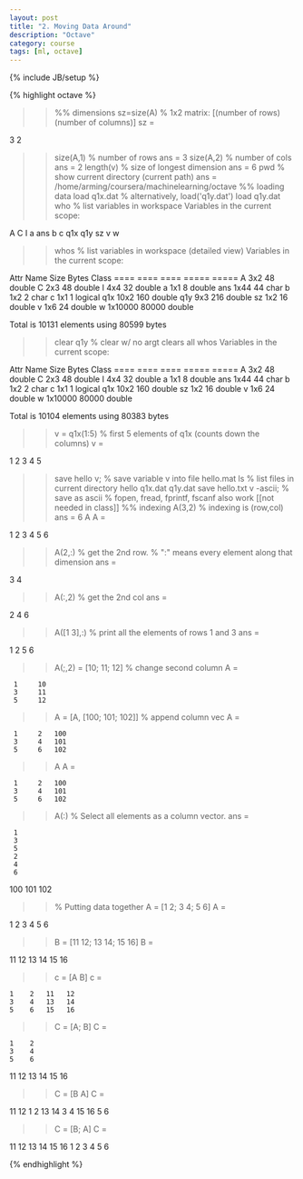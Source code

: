 ```yaml
---
layout: post
title: "2. Moving Data Around"
description: "Octave"
category: course
tags: [ml, octave]
---
```

{% include JB/setup %}

{% highlight octave %}
>>%% dimensions
>> sz=size(A) % 1x2 matrix: [(number of rows) (number of columns)]
sz =

   3   2

>> size(A,1) % number of rows
ans =  3
>> size(A,2) % number of cols
ans =  2
>> length(v) % size of longest dimension
ans =  6 
>> pwd % show current directory (current path)
ans = /home/arming/coursera/machinelearning/octave
>>%% loading data
>> load q1x.dat  % alternatively, load('q1y.dat')
>> load q1y.dat 
>> who % list variables in workspace
Variables in the current scope:

A    C    I    a    ans  b    c    q1x   q1y  sz   v    w

>> whos % list variables in workspace (detailed view) 
Variables in the current scope:

  Attr Name        Size                     Bytes  Class
  ==== ====        ====                     =====  ===== 
       A           3x2                         48  double
       C           2x3                         48  double
       I           4x4                         32  double
       a           1x1                          8  double
       ans         1x44                        44  char
       b           1x2                          2  char
       c           1x1                          1  logical
       q1x        10x2                        160  double
       q1y         9x3                        216  double
       sz          1x2                         16  double
       v           1x6                         24  double
       w           1x10000                  80000  double

Total is 10131 elements using 80599 bytes

>> clear q1y % clear w/ no argt clears all
>> whos
Variables in the current scope:

  Attr Name        Size                     Bytes  Class
  ==== ====        ====                     =====  ===== 
       A           3x2                         48  double
       C           2x3                         48  double
       I           4x4                         32  double
       a           1x1                          8  double
       ans         1x44                        44  char
       b           1x2                          2  char
       c           1x1                          1  logical
       q1x        10x2                        160  double
       sz          1x2                         16  double
       v           1x6                         24  double
       w           1x10000                  80000  double

Total is 10104 elements using 80383 bytes
>> v = q1x(1:5) % first 5 elements of q1x (counts down the columns)
v =

   1   2   3   4   5

>> save hello v; % save variable v into file hello.mat
>> ls % list files in current directory 
hello  q1x.dat	q1y.dat
>> save hello.txt v -ascii; % save as ascii
>>% fopen, fread, fprintf, fscanf also work  [[not needed in class]]
>>%% indexing
>> A(3,2) % indexing is (row,col)
ans =  6
>> A
A =

   1   2
   3   4
   5   6

>> A(2,:) % get the 2nd row. 
          % ":" means every element along that dimension
ans =

   3   4

>> A(:,2) % get the 2nd col
ans =

   2
   4
   6

>> A([1 3],:) % print all  the elements of rows 1 and 3
ans =

   1   2
   5   6
>>A(;,2) = [10; 11; 12] % change second column
A =

     1     10
     3     11
     5     12

>> A = [A, [100; 101; 102]] % append column vec
A =

     1     2   100
     3     4   101
     5     6   102

>> A
A =

     1     2   100
     3     4   101
     5     6   102

>> A(:) % Select all elements as a column vector.
ans =

     1
     3
     5
     2
     4
     6
   100
   101
   102
>>% Putting data together 
>> A = [1 2; 3 4; 5 6]
A =

   1   2
   3   4
   5   6

>> B = [11 12; 13 14; 15 16]
B =

   11   12
   13   14
   15   16

>> c = [A B]
c =

    1    2   11   12
    3    4   13   14
    5    6   15   16

>> C = [A; B]
C =

    1    2
    3    4
    5    6
   11   12
   13   14
   15   16

>> C = [B A]
C =

   11   12    1    2
   13   14    3    4
   15   16    5    6

>> C = [B; A]
C =

   11   12
   13   14
   15   16
    1    2
    3    4
    5    6

>> 

{% endhighlight %}